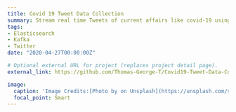 ```yaml
---
title: Covid 19 Tweet Data Collection
summary: Stream real time Tweets of current affairs like covid-19 using Kafka 2.0.0 high throughput producer & consumer into Elasticsearch using safe, idempotent and compression configurations.
tags:
- Elasticsearch
- Kafka
- Twitter
date: "2020-04-27T00:00:00Z"

# Optional external URL for project (replaces project detail page).
external_link: https://github.com/Thomas-George-T/Covid19-Tweet-Data-Collection

image:
  caption: 'Image Credits:[Photo by on Unsplash](https://unsplash.com/s/photos/statistics?utm_source=unsplash&amp;utm_medium=referral&amp;utm_content=creditCopyText")'
  focal_point: Smart
---
```

